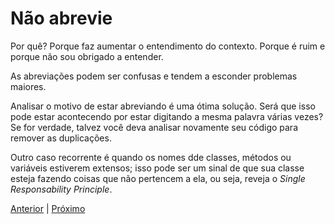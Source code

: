 # Não abrevie

Por quê? Porque faz aumentar o entendimento do contexto. Porque é ruim e porque não sou obrigado a entender.

As abreviações podem ser confusas e tendem a esconder problemas maiores.

Analisar o motivo de estar abreviando é uma ótima solução. Será que isso pode estar acontecendo por estar digitando a mesma palavra várias vezes? Se for verdade, talvez você deva analisar novamente seu código para remover as duplicações.

Outro caso recorrente é quando os nomes dde classes, métodos ou variáveis estiverem extensos; isso pode ser um sinal de que sua classe esteja fazendo coisas que não pertencem a ela, ou seja, reveja o *Single Responsability Principle*.

[Anterior](/role-05.md) | [Próximo](/role-07.md)
